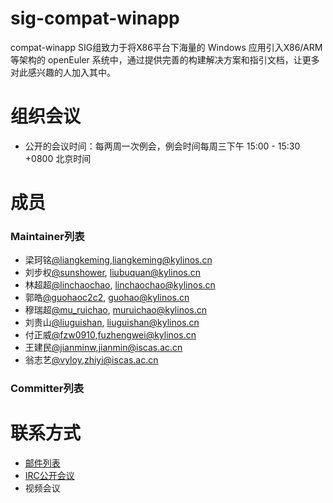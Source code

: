 
# sig-compat-winapp

compat-winapp SIG组致力于将X86平台下海量的 Windows 应用引入X86/ARM等架构的 openEuler 系统中，通过提供完善的构建解决方案和指引文档，让更多对此感兴趣的人加入其中。

# 组织会议

- 公开的会议时间：每两周一次例会，例会时间每周三下午 15:00 - 15:30 +0800 北京时间

# 成员

### Maintainer列表

- 梁珂铭[@liangkeming](https://gitee.com/liangkeming),liangkeming@kylinos.cn
- 刘步权[@sunshower](https://gitee.com/sunshower), liubuquan@kylinos.cn
- 林超超[@linchaochao](https://gitee.com/linchaochao), linchaochao@kylinos.cn
- 郭皓[@guohaoc2c2](https://gitee.com/guohaocs2c), guohao@kylinos.cn
- 穆瑞超[@mu_ruichao](https://gitee.com/mu_ruichao), muruichao@kylinos.cn
- 刘贵山[@liuguishan](https://gitee.com/liuguishan), liuguishan@kylinos.cn
- 付正威[@fzw0910](https://gitee.com/fzw0910),fuzhengwei@kylinos.cn
- 王建民[@jianminw](https://gitee.com/jianminw),jianmin@iscas.ac.cn
- 翁志艺[@vyloy](https://gitee.com/vyloy),zhiyi@iscas.ac.cn

### Committer列表

# 联系方式

- [邮件列表](dev@openeuler.org)
- [IRC公开会议](#openeuler-dev)
- 视频会议
